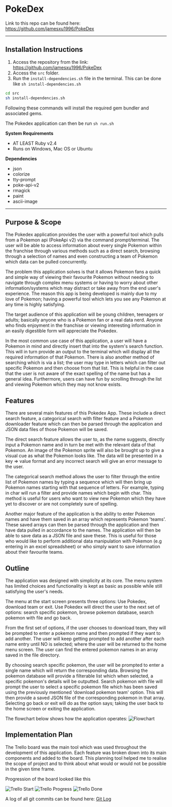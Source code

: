 # PokeDex
Link to this repo can be found here: https://github.com/jamesxu1996/PokeDex
<hr/>

## Installation Instructions

1. Access the repository from the link: https://github.com/jamesxu1996/PokeDex
2. Access the `src` folder.
3. Run the `install-dependencies.sh` file in the terminal. This can be done like `sh install-dependencies.sh`

```sh
cd src
sh install-dependencies.sh
``` 
Following these commands will install the required gem bundler and associated gems.

The Pokedex application can then be run `sh run.sh`

**System Requirements**
- AT LEAST Ruby v2.4
- Runs on Windows, Mac OS or Ubuntu

**Dependencies**
- json
- colorize
- tty-prompt
- poke-api-v2
- rmagick
- paint
- ascii-image

<hr/>

## Purpose & Scope

The Pokedex application provides the user with a powerful tool which pulls from a Pokemon api (PokeApi v2) via the command prompt/terminal.  The user will be able to access information about every single Pokemon within the franchise through various methods such as a direct search, browsing through a selection of names and even constructing a team of Pokemon which data can be pulled concurrently.

The problem this application solves is that it allows Pokemon fans a quick and simple way of viewing their favourite Pokemon without needing to navigate through complex menu systems or having to worry about other information/systems which may distract or take away from the end user's experience. The reason this app is being developed is mainly due to my love of Pokemon; having a powerful tool which lets you see any Pokemon at any time is highly satisfying.

The target audience of this application will be young children, teenagers or adults; basically anyone who is a Pokemon fan or a real data nerd. Anyone who finds enjoyment in the franchise or viewing interesting information in an easily digestible form will appreciate the Pokedex.

In the most common use case of this application, a user will have a Pokemon in mind and directly insert that into the system's search function. This will in turn provide an output to the terminal which will display all the required information of that Pokemon. There is also another method of searching which is via a list; the user may type in letters which can filter out specific Pokemon and then choose from that list. This is helpful in the case that the user is not aware of the exact spelling of the name but has a general idea. Furthermore, users can have fun by scrolling through the list and viewing Pokemon which they may not know exists. 

## Features

There are several main features of this Pokedex App. These include a direct search feature, a categorical search with filter feature and a Pokemon downloader feature which can then be parsed through the application and JSON data files of those Pokemon will be saved.

The direct search feature allows the user to, as the name suggests, directly input a Pokemon name and in turn be met with the relevant data of that Pokemon. An image of the Pokemon sprite will also be brought up to give a visual cue as what the Pokemon looks like. The data will be presented in a key => value format and any incorrect search will give an error message to the user.

The categorical search method allows the user to filter through the entire list of Pokemon names by typing a sequence which will then bring up Pokemon names starting with that sequence of letters. For example, typing in char will run a filter and provide names which begin with char. This method is useful for users who want to view new Pokemon which they have yet to discover or are not completely sure of spelling.

Another major feature of the application is the ability to enter Pokemon names and have them saved in an array which represents Pokemon 'teams'. These saved arrays can then be parsed through the application and then have data pulled in accordance to the names. The application will then be able to save data as a JSON file and save these. This is useful for those who would like to perform additional data manipulation with Pokemon (e.g entering in an excel spreadsheet) or who simply want to save information about their favourite teams.

## Outline 

The application was designed with simplicity at its core. The menu system has limited choices and functionality is kept as basic as possible while still satisfying the user's needs. 

The menu at the start screen presents three options: Use Pokedex, download team or exit. Use Pokedex will direct the user to the next set of options: search specific pokemon, browse pokemon database, search pokemon with file and go back. 

From the first set of options, if the user chooses to download team, they will be prompted to enter a pokemon name and then prompted if they want to add another. The user will keep getting prompted to add another after each name entry until NO is selected; where the user will be returned to the home menu screen. The user can find the entered pokemon names in an array saved in the file directory. 

By choosing search specific pokemon, the user will be prompted to enter a single name which will return the corresponding data. Browsing the pokemon database will provide a filterable list which when selected, a specific pokemon's details will be outputted. Search pokemon with file will prompt the user to select a specific pokemon file which has been saved using the previously mentioned 'download pokemon team' option. This will then provide a saved JSON file of the corresponding pokemon in that array. Selecting go back or exit will do as the option says; taking the user back to the home screen or exiting the application.

The flowchart below shows how the application operates:
![Flowchart](docs/Flowchart.png)

## Implementation Plan

The Trello board was the main tool which was used throughout the development of this application. Each feature was broken down into its main components and added to the board. This planning tool helped me to realise the scope of project and to think about what would or would not be possible in the given time frame.

Progression of the board looked like this

![Trello Start](docs/Trello_start.png)
![Trello Progress](docs/Trello_doing.png)
![Trello Done](docs/Trello_done.png)

A log of all git commits can be found here: [Git Log](src/log.txt) 
